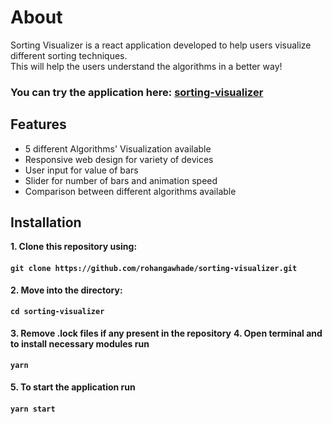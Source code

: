 # About

Sorting Visualizer is a react application developed to help users visualize different sorting techniques.<br>
This will help the users understand the algorithms in a better way!

### You can try the application here: [sorting-visualizer](https://rohangawhade.github.io/sorting-visualizer/)

## Features

- 5 different Algorithms' Visualization available
- Responsive web design for variety of devices
- User input for value of bars
- Slider for number of bars and animation speed
- Comparison between different algorithms available

## Installation

**1. Clone this repository using:**
#### `git clone https://github.com/rohangawhade/sorting-visualizer.git`
**2. Move into the directory:**
#### `cd sorting-visualizer`
**3. Remove .lock files if any present in the repository**
**4. Open terminal and to install necessary modules run**
#### `yarn`
**5. To start the application run**
#### `yarn start`
